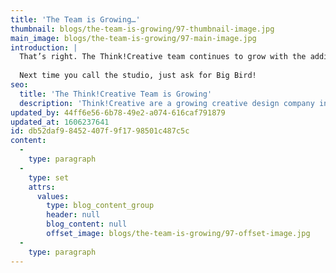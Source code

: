 ```yaml
---
title: 'The Team is Growing…'
thumbnail: blogs/the-team-is-growing/97-thumbnail-image.jpg
main_image: blogs/the-team-is-growing/97-main-image.jpg
introduction: |
  That’s right. The Think!Creative team continues to grow with the addition of  6ft 3″ James. We look forward to watching him develop into the all singing all dancing design guru we know he can be, that’s why we hired him.
  
  Next time you call the studio, just ask for Big Bird!
seo:
  title: 'The Think!Creative Team is Growing'
  description: 'Think!Creative are a growing creative design company in the north west of the UK and we have grown again! Are you Creative? Call us on 01253 297900'
updated_by: 44ff6e56-6b78-49e2-a074-616caf791879
updated_at: 1606237641
id: db52daf9-8452-407f-9f17-98501c487c5c
content:
  -
    type: paragraph
  -
    type: set
    attrs:
      values:
        type: blog_content_group
        header: null
        blog_content: null
        offset_image: blogs/the-team-is-growing/97-offset-image.jpg
  -
    type: paragraph
---
```

